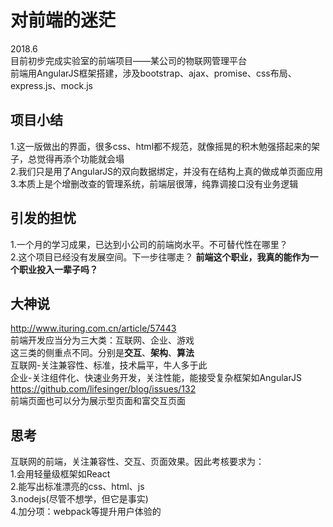 # 对前端的迷茫
2018.6  
目前初步完成实验室的前端项目——某公司的物联网管理平台  
前端用AngularJS框架搭建，涉及bootstrap、ajax、promise、css布局、express.js、mock.js  
## 项目小结
1.这一版做出的界面，很多css、html都不规范，就像摇晃的积木勉强搭起来的架子，总觉得再添个功能就会塌  
2.我们只是用了AngularJS的双向数据绑定，并没有在结构上真的做成单页面应用  
3.本质上是个增删改查的管理系统，前端层很薄，纯靠调接口没有业务逻辑  
## 引发的担忧
1.一个月的学习成果，已达到小公司的前端岗水平。不可替代性在哪里？  
2.这个项目已经没有发展空间。下一步往哪走？
**前端这个职业，我真的能作为一个职业投入一辈子吗？**
## 大神说
http://www.ituring.com.cn/article/57443  
前端开发应当分为三大类：互联网、企业、游戏  
这三类的侧重点不同。分别是**交互**、**架构**、**算法**    
互联网-关注兼容性、标准，技术扁平，牛人多于此  
企业-关注组件化、快速业务开发，关注性能，能接受复杂框架如AngularJS  
https://github.com/lifesinger/blog/issues/132  
前端页面也可以分为展示型页面和富交互页面  
## 思考
互联网的前端，关注兼容性、交互、页面效果。因此考核要求为：  
1.会用轻量级框架如React  
2.能写出标准漂亮的css、html、js  
3.nodejs(尽管不想学，但它是事实)  
4.加分项：webpack等提升用户体验的  
